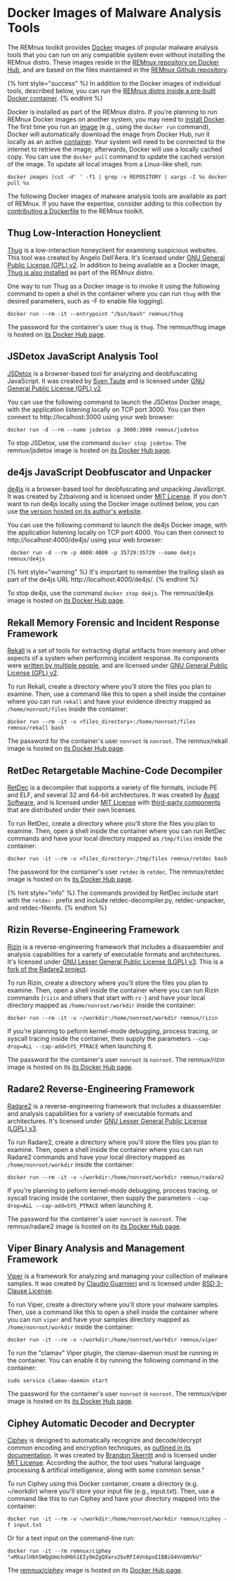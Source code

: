 # Docker Images of Malware Analysis Tools

The REMnux toolkit provides [Docker](https://www.docker.com) images of popular malware analysis tools that you can run on any compatible system even without installing the REMnux distro. These images reside in the [REMnux repository on Docker Hub](https://hub.docker.com/u/remnux), and are based on the files maintained in the [REMnux Github repository](https://github.com/REMnux/docker).

{% hint style="success" %}
In addition to the Docker images of individual tools, described below, you can run the [REMnux distro inside a pre-built Docker container](../install-distro/remnux-as-a-container.md).
{% endhint %}

Docker is installed as part of the REMnux distro. If you're planning to run REMnux Docker images on another system, you may need to [install Docker](https://docs.docker.com/get-docker/). The first time you run an [image](https://jfrog.com/knowledge-base/a-beginners-guide-to-understanding-and-building-docker-images/) \(e.g., using the `docker run` command\), Docker will automatically download the image from Docker Hub, run it locally as an active [container](https://www.docker.com/resources/what-container). Your system will need to be connected to the internet to retrieve the image; afterwards, Docker will use a locally cached copy. You can use the `docker pull` command to update the cached version of the image. To update all local images from a Linux-like shell, run:

```text
docker images |cut -d' ' -f1 | grep -v REPOSITORY | xargs -I %s docker pull %s
```

The following Docker images of malware analysis tools are available as part of REMnux. If you have the expertise, consider adding to this collection by [contributing a Dockerfile](../get-involved/add-or-update-tools/contribute-dockerfile.md) to the REMnux toolkit.

## Thug Low-Interaction Honeyclient <a id="thug"></a>

[Thug](https://github.com/buffer/thug) is a low-interaction honeyclient for examining suspicious websites. This tool was created by Angelo Dell'Aera. It's licensed under [GNU General Public License \(GPL\) v2](https://github.com/buffer/thug/blob/master/LICENSE.txt). In addition to being available as a Docker image, [Thug is also installed](../discover-the-tools/explore+network+interactions/connecting.md#thug) as part of the REMnux distro.

One way to run Thug as a Docker image is to invoke it using the following command to open a shel in the container where you can run `thug` with the desired parameters, such as -F to enable file logging\).

```text
docker run --rm -it --entrypoint "/bin/bash" remnux/thug
```

The password for the container's user `thug` is `thug`. The remnux/thug image is hosted on [its Docker Hub page](https://hub.docker.com/repository/docker/remnux/thug).

## JSDetox JavaScript Analysis Tool <a id="jsdetox"></a>

[JSDetox](http://www.relentless-coding.com/projects/jsdetox) is a browser-based tool for analyzing and deobfuscating JavaScript. It was created by [Sven Taute](https://twitter.com/sven_t) and is licensed under [GNU General Public License \(GPL\) v2](https://github.com/svent/jsdetox).

You can use the following command to launch the JSDetox Docker image, with the application listening locally on TCP port 3000. You can then connect to http://localhost:3000 using your web browser:

```text
docker run -d --rm --name jsdetox -p 3000:3000 remnux/jsdetox
```

To stop JSDetox, use  the command `docker stop jsdetox`. The remnux/jsdetox image is hosted on [its Docker Hub page](https://hub.docker.com/r/remnux/jsdetox/).

## de4js JavaScript Deobfuscator and Unpacker <a id="de-4-js"></a>

[de4js](https://github.com/lelinhtinh/de4js) is a browser-based tool for deobfuscating and unpacking JavaScript. It was created by Zzbaivong and is licensed under [MIT License](https://github.com/lelinhtinh/de4js/blob/master/LICENSE). If you don't want to run de4js locally using the Docker image outlined below, you can use [the version hosted on its author's website](https://lelinhtinh.github.io/de4js/).

You can use the following command to launch the de4js Docker image, with the application listening locally on TCP port 4000. You can then connect to http://localhost:4000/de4js/ using your web browser:

```text
 docker run -d --rm -p 4000:4000 -p 35729:35729 --name de4js remnux/de4js
```

{% hint style="warning" %}
It's important to remember the trailing slash as part of the de4js URL http://localhost:4000/de4js/.
{% endhint %}

To stop de4js, use  the command `docker stop de4js`. The remnux/de4js image is hosted on [its Docker Hub page](https://hub.docker.com/r/remnux/de4js/).

## Rekall Memory Forensic and Incident Response Framework <a id="rekall"></a>

[Rekall](https://github.com/google/rekall) is a set of tools for extracting digital artifacts from memory and other aspects of a system when performing incident response. Its components were [written by multiple people](https://github.com/google/rekall/blob/master/AUTHORS.md), and are licensed under  [GNU General Public License \(GPL\) v2](https://github.com/google/rekall/blob/master/LICENSE.txt). 

To run Rekall, create a directory where you'll store the files you plan to examine. Then, use a command like this to open a shell inside the container where you can run `rekall` and have your evidence directry mapped as `/home/nonroot/files` inside the container:

```text
docker run --rm -it -v <files_directory>:/home/nonroot/files remnux/rekall bash
```

The password for the container's user `nonroot` is `nonroot`. The remnux/rekall image is hosted on [its Docker Hub page](https://hub.docker.com/repository/docker/remnux/rekall).

## RetDec Retargetable Machine-Code Decompiler <a id="retdec"></a>

[RetDec](https://retdec.com) is a decompiler that supports a variety of file formats, include PE and ELF, and several 32 and 64-bit architectures. It was created by [Avast Software](https://www.avast.com), and is licensed under [MIT License](https://github.com/avast/retdec/blob/master/LICENSE) with [third-party components](https://github.com/avast/retdec/blob/master/LICENSE-THIRD-PARTY) that are distributed under their own licenses.

To run RetDec, create a directory where you'll store the files you plan to examine. Then,  open a shell inside the container where you can run RetDec commands and have your local directory mapped as `/tmp/files` inside the container:

```text
docker run -it --rm -v <files_directory>:/tmp/files remnux/retdec bash
```

The password for the container's user `retdec` is `retdec`. The remnux/retdec image is hosted on its [its Docker Hub page](https://hub.docker.com/repository/docker/remnux/retdec).

{% hint style="info" %}
The commands provided by RetDec include start with the `retdec-` prefix and include retdec-decompiler.py, retdec-unpacker, and retdec-fileinfo.
{% endhint %}

## Rizin Reverse-Engineering Framework <a id="rizin"></a>

[Rizin](https://rizin.re) is a reverse-engineering framework that includes a disassembler and analysis capabilities for a variety of executable formats and architectures. It's licensed under [GNU Lesser General Public License \(LGPL\) v3](https://github.com/rizinorg/rizin/blob/master/COPYING). This is a [fork of the Radare2 project](https://rizin.re/posts/faq/#why-did-you-fork-radare2).

To run Rizin, create a directory where you'll store the files you plan to examine. Then,  open a shell inside the container where you can run Rizin commands \(`rizin` and others that start with `rz-`\) and have your local directory mapped as `/home/nonroot/workdir` inside the container:

```text
docker run --rm -it -v ~/workdir:/home/nonroot/workdir remnux/rizin
```

If you're planning to peform kernel-mode debugging, process tracing, or syscall tracing inside the container, then supply the parameters `--cap-drop=ALL --cap-add=SYS_PTRACE` when launching it.

The password for the container's user `nonroot` is `nonroot`. The remnux/rizin image is hosted on its [its Docker Hub page](https://hub.docker.com/repository/docker/remnux/rizin).

## Radare2 Reverse-Engineering Framework <a id="radare2"></a>

[Radare2](https://www.radare.org/) is a reverse-engineering framework that includes a disassembler and analysis capabilities for a variety of executable formats and architectures. It's licensed under [GNU Lesser General Public License \(LGPL\) v3](https://github.com/radareorg/radare2/blob/master/COPYING).

To run Radare2, create a directory where you'll store the files you plan to examine. Then,  open a shell inside the container where you can run Radare2 commands and have your local directory mapped as `/home/nonroot/workdir` inside the container:

```text
docker run --rm -it -v ~/workdir:/home/nonroot/workdir remnux/radare2
```

If you're planning to peform kernel-mode debugging, process tracing, or syscall tracing inside the container, then supply the parameters `--cap-drop=ALL --cap-add=SYS_PTRACE` when launching it.

The password for the container's user `nonroot` is `nonroot`. The remnux/radare2 image is hosted on its [its Docker Hub page](https://hub.docker.com/repository/docker/remnux/radare2).

## Viper Binary Analysis and Management Framework

[Viper](https://github.com/viper-framework/viper) is a framework for analyzing and managing your collection of malware samples. It was created by [Claudio Guarnieri](https://nex.sx/) and is licensed under [BSD 3-Clause License](https://github.com/viper-framework/viper/blob/master/LICENSE).

To run Viper, create a directory where you'll store your malware samples. Then, use a command like this to open a shell inside the container where you can run `viper` and have your samples directory mapped as `/home/nonroot/workdir` inside the container:

```text
docker run -it --rm -v ~/workdir:/home/nonroot/workdir remnux/viper
```

To run the "clamav" Viper plugin, the clamav-daemon must be running in the container. You can enable it by running the following command in the container:

```text
sudo service clamav-daemon start
```

The password for the container's user `nonroot` is `nonroot`. The remnux/viper image is hosted on its [its Docker Hub page](https://hub.docker.com/repository/docker/remnux/viper/).

## Ciphey Automatic Decoder and Decrypter <a id="ciphey"></a>

[Ciphey](https://github.com/Ciphey/Ciphey) is designed to automatically recognize and decode/decrypt common encoding and encryption techniques, as [outlined in its documentation](https://docs.ciphey.online/en/latest/ciphers.html). It was created by [Brandon Skerritt](https://twitter.com/brandon_skerrit) and is licensed under [MIT License](https://github.com/Ciphey/Ciphey/blob/master/license). According the author, the tool uses "natural language processing & artifical intelligence, along with some common sense."

To run Ciphey using this Docker container, create a directory \(e.g. ~/workdir\) where you'll store your input file \(e.g., input.txt\). Then, use a command like this to run Ciphey and have your directory mapped into the container:

```text
docker run -it --rm -v ~/workdir:/home/nonroot/workdir remnux/ciphey -f input.txt 
```

Or for a text input on the command-line run:

```text
docker run -it --rm remnux/ciphey "=MXazlHbh5WQgUmchdHbh1EIy9mZgQXarx2bvRFI4VnbpxEIBBiO4VnbNVkU"
```

The [remnux/ciphey](https://hub.docker.com/repository/docker/remnux/ciphey/) image is hosted on its  [Docker Hub page](https://hub.docker.com/repository/docker/remnux/ciphey).

